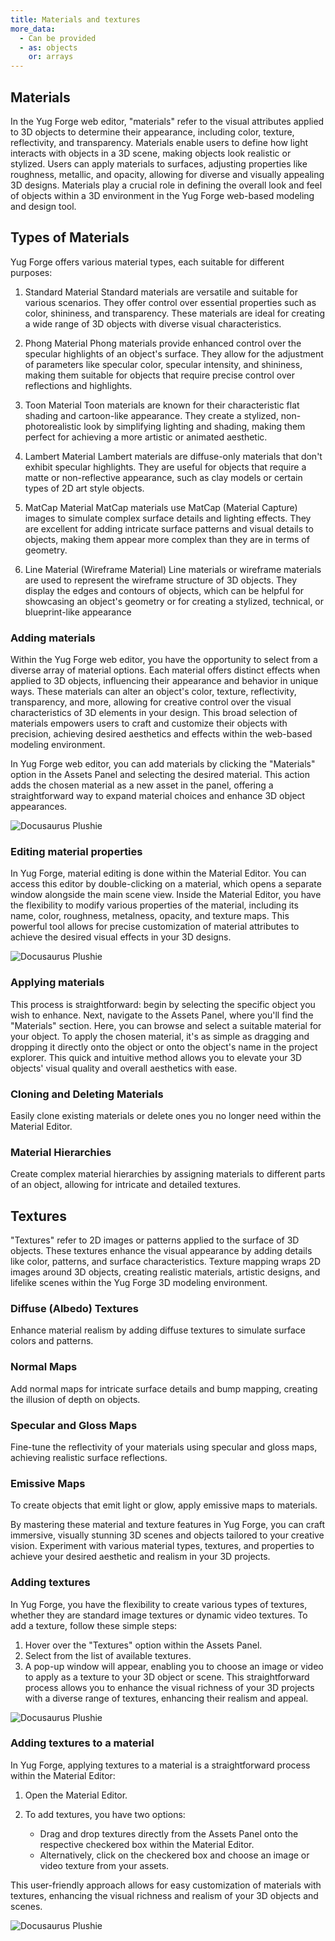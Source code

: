 ```yaml
---
title: Materials and textures
more_data:
  - Can be provided
  - as: objects
    or: arrays
---
```


## Materials

In the Yug Forge web editor, "materials" refer to the visual attributes applied to 3D objects to determine their appearance, including color, texture, reflectivity, and transparency. Materials enable users to define how light interacts with objects in a 3D scene, making objects look realistic or stylized. Users can apply materials to surfaces, adjusting properties like roughness, metallic, and opacity, allowing for diverse and visually appealing 3D designs. Materials play a crucial role in defining the overall look and feel of objects within a 3D environment in the Yug Forge web-based modeling and design tool.

## Types of Materials

Yug Forge offers various material types, each suitable for different purposes:

1. Standard Material
Standard materials are versatile and suitable for various scenarios. They offer control over essential properties such as color, shininess, and transparency. These materials are ideal for creating a wide range of 3D objects with diverse visual characteristics.

2. Phong Material
Phong materials provide enhanced control over the specular highlights of an object's surface. They allow for the adjustment of parameters like specular color, specular intensity, and shininess, making them suitable for objects that require precise control over reflections and highlights.

3. Toon Material
Toon materials are known for their characteristic flat shading and cartoon-like appearance. They create a stylized, non-photorealistic look by simplifying lighting and shading, making them perfect for achieving a more artistic or animated aesthetic.

4. Lambert Material
Lambert materials are diffuse-only materials that don't exhibit specular highlights. They are useful for objects that require a matte or non-reflective appearance, such as clay models or certain types of 2D art style objects.

5. MatCap Material
MatCap materials use MatCap (Material Capture) images to simulate complex surface details and lighting effects. They are excellent for adding intricate surface patterns and visual details to objects, making them appear more complex than they are in terms of geometry.

6. Line Material (Wireframe Material)
Line materials or wireframe materials are used to represent the wireframe structure of 3D objects. They display the edges and contours of objects, which can be helpful for showcasing an object's geometry or for creating a stylized, technical, or blueprint-like appearance

### Adding materials

Within the Yug Forge web editor, you have the opportunity to select from a diverse array of material options. Each material offers distinct effects when applied to 3D objects, influencing their appearance and behavior in unique ways. These materials can alter an object's color, texture, reflectivity, transparency, and more, allowing for creative control over the visual characteristics of 3D elements in your design. This broad selection of materials empowers users to craft and customize their objects with precision, achieving desired aesthetics and effects within the web-based modeling environment.

In Yug Forge web editor, you can add materials by clicking the "Materials" option in the Assets Panel and selecting the desired material. This action adds the chosen material as a new asset in the panel, offering a straightforward way to expand material choices and enhance 3D object appearances.

![Docusaurus Plushie](/img/pages/M1.jpg)

### Editing material properties

In Yug Forge, material editing is done within the Material Editor. You can access this editor by double-clicking on a material, which opens a separate window alongside the main scene view. Inside the Material Editor, you have the flexibility to modify various properties of the material, including its name, color, roughness, metalness, opacity, and texture maps. This powerful tool allows for precise customization of material attributes to achieve the desired visual effects in your 3D designs.

![Docusaurus Plushie](/img/docs/tutorial/02/step6.jpg)

### Applying materials

This process is straightforward: begin by selecting the specific object you wish to enhance. Next, navigate to the Assets Panel, where you'll find the "Materials" section. Here, you can browse and select a suitable material for your object. To apply the chosen material, it's as simple as dragging and dropping it directly onto the object or onto the object's name in the project explorer. This quick and intuitive method allows you to elevate your 3D objects' visual quality and overall aesthetics with ease.

### Cloning and Deleting Materials

Easily clone existing materials or delete ones you no longer need within the Material Editor.

### Material Hierarchies

Create complex material hierarchies by assigning materials to different parts of an object, allowing for intricate and detailed textures.

## Textures

"Textures" refer to 2D images or patterns applied to the surface of 3D objects. These textures enhance the visual appearance by adding details like color, patterns, and surface characteristics. Texture mapping wraps 2D images around 3D objects, creating realistic materials, artistic designs, and lifelike scenes within the Yug Forge 3D modeling environment.

### Diffuse (Albedo) Textures

Enhance material realism by adding diffuse textures to simulate surface colors and patterns.

### Normal Maps

Add normal maps for intricate surface details and bump mapping, creating the illusion of depth on objects.

### Specular and Gloss Maps

Fine-tune the reflectivity of your materials using specular and gloss maps, achieving realistic surface reflections.

### Emissive Maps
To create objects that emit light or glow, apply emissive maps to materials.

By mastering these material and texture features in Yug Forge, you can craft immersive, visually stunning 3D scenes and objects tailored to your creative vision. Experiment with various material types, textures, and properties to achieve your desired aesthetic and realism in your 3D projects.

### Adding textures

In Yug Forge, you have the flexibility to create various types of textures, whether they are standard image textures or dynamic video textures. To add a texture, follow these simple steps: 

1. Hover over the "Textures" option within the Assets Panel.
2. Select from the list of available textures.
3. A pop-up window will appear, enabling you to choose an image or video to apply as a texture to your 3D object or scene. This straightforward process allows you to enhance the visual richness of your 3D projects with a diverse range of textures, enhancing their realism and appeal.

![Docusaurus Plushie](/img/pages/T.jpg)

### Adding textures to a material

In Yug Forge, applying textures to a material is a straightforward process within the Material Editor:

1. Open the Material Editor.

2. To add textures, you have two options:
   - Drag and drop textures directly from the Assets Panel onto the respective checkered box within the Material Editor.
   - Alternatively, click on the checkered box and choose an image or video texture from your assets.

This user-friendly approach allows for easy customization of materials with textures, enhancing the visual richness and realism of your 3D objects and scenes.

![Docusaurus Plushie](/img/pages/T2.jpg)
